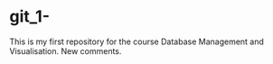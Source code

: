 # git_1-
This is my first repository for the course Database Management and Visualisation. 
New comments. 
